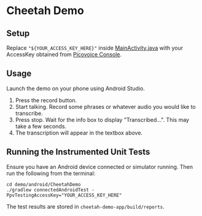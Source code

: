 # Cheetah Demo

## Setup

Replace `"${YOUR_ACCESS_KEY_HERE}"` inside [MainActivity.java](cheetah-demo-app/src/main/java/ai/picovoice/cheetahdemo/MainActivity.java)
with your AccessKey obtained from [Picovoice Console](https://picovoice.ai/console/).

## Usage

Launch the demo on your phone using Android Studio.

1. Press the record button.
2. Start talking. Record some phrases or whatever audio you would like to transcribe.
3. Press stop. Wait for the info box to display "Transcribed...". This may take a few seconds.
4. The transcription will appear in the textbox above.

## Running the Instrumented Unit Tests

Ensure you have an Android device connected or simulator running. Then run the following from the terminal:

```console
cd demo/android/CheetahDemo
./gradlew connectedAndroidTest -PpvTestingAccessKey="YOUR_ACCESS_KEY_HERE"
```

The test results are stored in `cheetah-demo-app/build/reports`.
